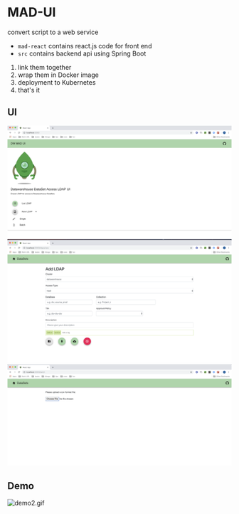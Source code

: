 # MAD-UI

convert script to a web service

- `mad-react` contains react.js code for front end
- `src` contains backend api using Spring Boot

1. link them together
2. wrap them in Docker image
3. deployment to Kubernetes
4. that's it

## UI

![ui1.png][ui1]
![ui2.png][ui2]
![ui3.png][ui3]

## Demo

![demo2.gif][demo]


[ui1]: mad-react/docs/ui1.png
[ui2]: mad-react/docs/ui2.png
[ui3]: mad-react/docs/ui3.png
[demo]: mad-react/docs/demo2.gif
